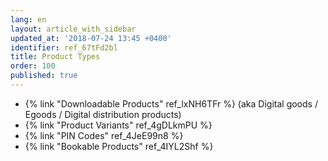 ```yaml
---
lang: en
layout: article_with_sidebar
updated_at: '2018-07-24 13:45 +0400'
identifier: ref_67tFd2bl
title: Product Types
order: 100
published: true
---
```

*   {% link "Downloadable Products" ref_lxNH6TFr %} (aka Digital goods / Egoods / Digital distribution products)
*   {% link "Product Variants" ref_4gDLkmPU %}
*   {% link "PIN Codes" ref_4JeE99n8 %}
*   {% link "Bookable Products" ref_4IYL2Shf %}
